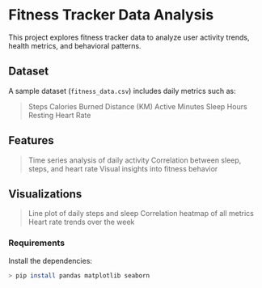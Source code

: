 # Fitness Tracker Data Analysis

This project explores fitness tracker data to analyze user activity trends, health metrics, and behavioral patterns.

## Dataset

A sample dataset (`fitness_data.csv`) includes daily metrics such as:

> Steps
> Calories Burned
> Distance (KM)
> Active Minutes
> Sleep Hours
> Resting Heart Rate

## Features

> Time series analysis of daily activity
> Correlation between sleep, steps, and heart rate
> Visual insights into fitness behavior

## Visualizations

> Line plot of daily steps and sleep
> Correlation heatmap of all metrics
> Heart rate trends over the week

### Requirements

Install the dependencies:

```bash
> pip install pandas matplotlib seaborn
```